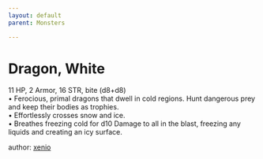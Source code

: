 ```yaml
---
layout: default
parent: Monsters

---
```

# Dragon, White
11 HP, 2 Armor, 16 STR, bite (d8+d8)  
• Ferocious, primal dragons that dwell in cold regions.   Hunt dangerous prey and keep their bodies as trophies.  
• Effortlessly crosses snow and ice.  
• Breathes freezing cold for d10 Damage to all in the blast, freezing any liquids and creating an icy surface.  

author: [xenio](https://xenioinabottle.blogspot.com/2021/02/classic-monsters-for-cairnito-part-1.html)
